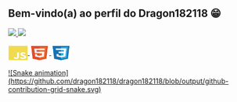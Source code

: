 ## Bem-vindo(a) ao perfil do Dragon182118 😁

 <div>
   <a href="https://github.com/dragon182118">
   <img height="180em" src="https://github-readme-stats.vercel.app/api?username=dragon182118&show_icons=true&theme=tokyonight&include_all_commits=true&count_private=true"/>
   <img height="180em" src="https://github-readme-stats.vercel.app/api/top-langs/?username=dragon182118&layout=compact&langs_count=6&theme=tokyonight"/>
    
</div> 
 
<div style="display: inline_block"><br>
 
  <img align="center" alt="Js" height="30" width="40" src="https://raw.githubusercontent.com/devicons/devicon/master/icons/javascript/javascript-plain.svg">
  <img align="center" alt="HTML" height="30" width="40" src="https://raw.githubusercontent.com/devicons/devicon/master/icons/html5/html5-original.svg">
  <img align="center" alt="CSS" height="30" width="40" src="https://raw.githubusercontent.com/devicons/devicon/master/icons/css3/css3-original.svg">
</div>
 
 <br>
 
<div> 
  ![Snake animation](https://github.com/dragon182118/dragon182118/blob/output/github-contribution-grid-snake.svg)

</div>
